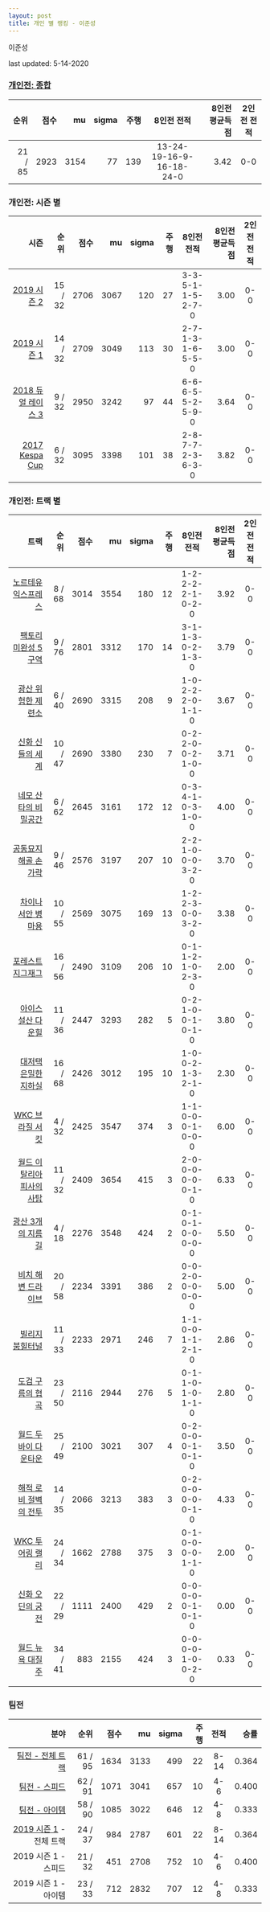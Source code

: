 ```yaml
---
layout: post
title: 개인 별 랭킹 - 이준성
---
```


이준성

last updated: 5-14-2020

### [개인전: 종합](../singles-full)

| 순위 | 점수 | mu | sigma | 주행 | 8인전 전적 | 8인전 평균득점 | 2인전 전적 |
|---:|---:|---:|---:|---:|:---:|---:|:---:|
| 21 / 85 | 2923 | 3154 | 77 | 139 | 13-24-19-16-9-16-18-24-0 | 3.42 | 0-0 |

### 개인전: 시즌 별

| 시즌 | 순위 | 점수 | mu | sigma | 주행 | 8인전 전적 | 8인전 평균득점 | 2인전 전적 |
|---:|---:|---:|---:|---:|---:|:---:|---:|:---:|
| [2019 시즌 2](../singles-s2019_2) | 15 / 32 | 2706 | 3067 | 120 | 27 |  3-3-5-1-1-5-2-7-0 | 3.00 | 0-0 |
| [2019 시즌 1](../singles-s2019_1) | 14 / 32 | 2709 | 3049 | 113 | 30 |  2-7-1-3-1-6-5-5-0 | 3.00 | 0-0 |
| [2018 듀얼 레이스 3](../singles-s2018_1) | 9 / 32 | 2950 | 3242 | 97 | 44 |  6-6-6-5-5-2-5-9-0 | 3.64 | 0-0 |
| [2017 Kespa Cup](../singles-s2017_2) | 6 / 32 | 3095 | 3398 | 101 | 38 |  2-8-7-7-2-3-6-3-0 | 3.82 | 0-0 |

### 개인전: 트랙 별

| 트랙 | 순위 | 점수 | mu | sigma | 주행 | 8인전 전적 | 8인전 평균득점 | 2인전 전적 |
|---:|---:|---:|---:|---:|---:|:---:|---:|:---:|
| [노르테유 익스프레스](../noex) | 8 / 68 | 3014 | 3554 | 180 | 12 | 1-2-2-2-2-1-0-2-0 | 3.92 | 0-0 |
| [팩토리 미완성 5구역](../district5) | 9 / 76 | 2801 | 3312 | 170 | 14 | 3-1-1-3-0-2-1-3-0 | 3.79 | 0-0 |
| [광산 위험한 제련소](../jeryeonso) | 6 / 40 | 2690 | 3315 | 208 | 9 | 1-0-2-2-2-0-1-1-0 | 3.67 | 0-0 |
| [신화 신들의 세계](../shinsegye) | 10 / 47 | 2690 | 3380 | 230 | 7 | 0-2-2-0-0-2-1-0-0 | 3.71 | 0-0 |
| [네모 산타의 비밀공간](../santa) | 6 / 62 | 2645 | 3161 | 172 | 12 | 0-3-4-1-0-3-1-0-0 | 4.00 | 0-0 |
| [공동묘지 해골 손가락](../haeson) | 9 / 46 | 2576 | 3197 | 207 | 10 | 2-2-1-0-0-0-3-2-0 | 3.70 | 0-0 |
| [차이나 서안 병마용](../byeongma) | 10 / 55 | 2569 | 3075 | 169 | 13 | 1-2-2-3-0-0-3-2-0 | 3.38 | 0-0 |
| [포레스트 지그재그](../zigzag) | 16 / 56 | 2490 | 3109 | 206 | 10 | 0-1-1-2-1-0-2-3-0 | 2.00 | 0-0 |
| [아이스 설산 다운힐](../seolsan) | 11 / 36 | 2447 | 3293 | 282 | 5 | 0-2-1-0-0-1-0-1-0 | 3.80 | 0-0 |
| [대저택 은밀한 지하실](../jeotaek) | 16 / 68 | 2426 | 3012 | 195 | 10 | 1-0-0-2-1-3-2-1-0 | 2.30 | 0-0 |
| [WKC 브라질 서킷](../brazil) | 4 / 32 | 2425 | 3547 | 374 | 3 | 1-1-0-0-0-1-0-0-0 | 6.00 | 0-0 |
| [월드 이탈리아 피사의 사탑](../pizza) | 11 / 32 | 2409 | 3654 | 415 | 3 | 2-0-0-0-0-0-0-1-0 | 6.33 | 0-0 |
| [광산 3개의 지름길](../gwangsamji) | 4 / 18 | 2276 | 3548 | 424 | 2 | 0-1-0-1-0-0-0-0-0 | 5.50 | 0-0 |
| [비치 해변 드라이브](../haebyun) | 20 / 58 | 2234 | 3391 | 386 | 2 | 0-0-2-0-0-0-0-0-0 | 5.00 | 0-0 |
| [빌리지 붐힐터널](../boomhill) | 11 / 33 | 2233 | 2971 | 246 | 7 | 1-1-0-0-1-1-2-1-0 | 2.86 | 0-0 |
| [도검 구름의 협곡](../hyupgog) | 23 / 50 | 2116 | 2944 | 276 | 5 | 0-1-1-0-1-0-1-1-0 | 2.80 | 0-0 |
| [월드 두바이 다운타운](../dubai) | 25 / 49 | 2100 | 3021 | 307 | 4 | 0-2-0-0-0-1-0-1-0 | 3.50 | 0-0 |
| [해적 로비 절벽의 전투](../lobby) | 14 / 35 | 2066 | 3213 | 383 | 3 | 0-2-0-0-0-0-0-1-0 | 4.33 | 0-0 |
| [WKC 투어링 랠리](../rally) | 24 / 34 | 1662 | 2788 | 375 | 3 | 0-1-0-0-0-0-1-1-0 | 2.00 | 0-0 |
| [신화 오딘의 궁전](../odin) | 22 / 29 | 1111 | 2400 | 429 | 2 | 0-0-0-0-0-1-0-1-0 | 0.00 | 0-0 |
| [월드 뉴욕 대질주](../newyork) | 34 / 41 | 883 | 2155 | 424 | 3 | 0-0-0-0-1-0-0-2-0 | 0.33 | 0-0 |

### 팀전

| 분야 | 순위 | 점수 | mu | sigma | 주행 | 전적 | 승률 |
|---:|---:|---:|---:|---:|---:|:---:|---:|
| [팀전 - 전체 트랙](../team-full) | 61 / 95 | 1634 | 3133 | 499 | 22 | 8-14 | 0.364 |
| [팀전 - 스피드](../team-speed) | 62 / 91 | 1071 | 3041 | 657 | 10 | 4-6 | 0.400 |
| [팀전 - 아이템](../team-item) | 58 / 90 | 1085 | 3022 | 646 | 12 | 4-8 | 0.333 |
| [2019 시즌 1](../teams-t2019_1) - 전체 트랙 | 24 / 37 | 984 | 2787 | 601 | 22 | 8-14 | 0.364 |
| 2019 시즌 1 - 스피드 | 21 / 32 | 451 | 2708 | 752 | 10 | 4-6 | 0.400 |
| 2019 시즌 1 - 아이템 | 23 / 33 | 712 | 2832 | 707 | 12 | 4-8 | 0.333 |
